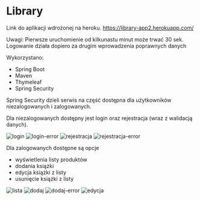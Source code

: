 # Library

Link do aplikacji wdrożonej na heroku. https://library-app2.herokuapp.com/

Uwagi:
Pierwsze uruchomienie od kilkunastu minut może trwać 30 sek. Logowanie działa dopiero za drugim wprowadzenia poprawnych danych



Wykorzystano:
- Spring Boot
- Maven
- Thymeleaf
- Spring Security

Spring Security dzieli serwis na część dostępna dla użytkowników niezalogowanych i zalogowanych.

Dla niezalogowanych dostępny jest login oraz rejestracja (wraz z walidacją danych).


![login](https://iili.io/HPk5iX.png)
![login-error](https://iili.io/HPkAxI.png)
![rejestracja](https://iili.io/HPkals.png)
![rejestracja-error](https://iili.io/HPkYfn.png)

Dla zalogowanych dostępne są opcje 
- wyświetlenia listy produktów
- dodania książki
- edycja książki z listy
- usunięcie książki z listy

![lista](https://iili.io/HPkTDN.png)
![dodaj](https://iili.io/HPkCla.png)
![dodaj-error](https://iili.io/HPkxHv.png)
![edycja](https://iili.io/HPkzRR.png)
